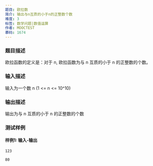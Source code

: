 ```yaml
---
题目: 欧拉数
简介: 输出与n互质的小于n的正整数个数
难度: 3
标签: 数学问题|数值运算
作者: MOOCTEST
慕码: 1674
---
```


### 题目描述

欧拉函数的定义是：对于 n, 欧拉函数为与 n 互质的小于 n 的正整数的个数。

### 输入描述

输入为一个数 n (1 <= n <= 10^10)

### 输出描述

输出为与 n 互质的小于 n 的正整数的个数

### 测试样例

#### 样例1: 输入-输出

```
123
```

```
80
```


